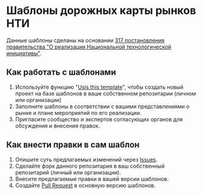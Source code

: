 # Шаблоны дорожных карты рынков НТИ

Данные шаблоны сделаны на основании [317 постановления правительства "О реализации Национальной технологической инициативы"](http://government.ru/docs/22721/).

## Как работать с шаблонами
1. Используйте функцию "[Usis this template](https://github.com/2035-Platform/live-roadmap-template/generate)", чтобы создать новый проект на базе шаблонов в ваше собственном репозитарии (личном или организации)
2. Заполните шаблоны в соответствии с вашими представлениями о рынке и плане мероприятий по его реализации.
3. Пригласите сообщество и экспертов согласующих органов для обсуждения и внесения правок.

## Как внести правки в сам шаблон
1. Опишите суть предлагаемых изменений через [Issues](https://github.com/2035-Platform/live-roadmap-template/issues). 
2. Сделайте форк данного репозитария в ваш собственный репозитарий (личный или организации).
3. Внесите предлагаемые правки в вашей версии шаблонов.
4. Создайте [Pull Request](https://github.com/2035-Platform/live-roadmap-template/pulls) в основную версию шаблонов.

